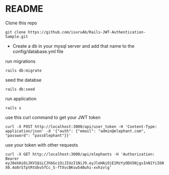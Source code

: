 # README

Clone this repo

`git clone https://github.com/isuruAb/Rails-JWT-Authentication-Sample.git`

* Create a db in your mysql server and add that name to the config/database.yml file

run migrations

`rails db:migrate`

seed the databse

`rails db:seed`

run application 

`rails s`

use this curl command to get your JWT token

`curl -X POST http://localhost:3000/api/user_token -H 'Content-Type: application/json' -d '{"auth": {"email": "admin@elephant.com", "password": "passElephant"}}'`

use your token with other requests

`curl -X GET http://localhost:3000/api/elephants -H 'Authorization: Bearer eyJ0eXAiOiJKV1QiLCJhbGciOiJIUzI1NiJ9.eyJleHAiOjE1MzYyODU5NjgsInN1YiI6NX0.4o8rSTptRtUbv5fCc_S-fTXvcBKsw54Buhi-xvhzvlg'  `


